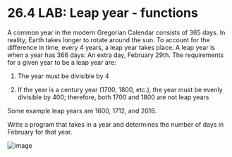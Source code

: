 # 26.4 LAB: Leap year - functions
A common year in the modern Gregorian Calendar consists of 365 days. In reality, Earth takes longer to rotate around the sun. To account for the difference in time, every 4 years, a leap year takes place. A leap year is when a year has 366 days: An extra day, February 29th. The requirements for a given year to be a leap year are:

1. The year must be divisible by 4

2. If the year is a century year (1700, 1800, etc.), the year must be evenly divisible by 400; therefore, both 1700 and 1800 are not leap years

Some example leap years are 1600, 1712, and 2016.

Write a program that takes in a year and determines the number of days in February for that year.

![image](https://github.com/PonguTracer/Leap-year/assets/67764701/b2f14439-d0d5-45f8-82a4-83fb306203ae)
